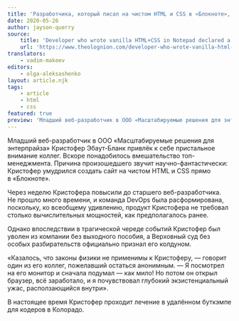 ```yaml
---
title: 'Разработчика, который писал на чистом HTML и CSS в «Блокноте», признали колдуном'
date: 2020-05-26
author: jayson-querry
source:
    title: 'Developer who wrote vanilla HTML+CSS in Notepad declared a witch'
    url: 'https://www.theolognion.com/developer-who-wrote-vanilla-html-css-in-notepad-declared-a-witch/'
translators:
    - vadim-makeev
editors:
    - olga-aleksashenko
layout: article.njk
tags:
    - article
    - html
    - css
featured: true
preview: 'Младший веб-разработчик в ООО «Масштабируемые решения для энтерпрайза» Кристофер Эбаут-Бланк привлёк к себе пристальное внимание коллег. Причина произошедшего звучит научно-фантастически: Кристофер умудрился создать сайт на чистом HTML и CSS прямо в «Блокноте».'
---
```


Младший веб-разработчик в ООО «Масштабируемые решения для энтерпрайза» Кристофер Эбаут-Бланк привлёк к себе пристальное внимание коллег. Вскоре понадобилось вмешательство топ-менеджмента. Причина произошедшего звучит научно-фантастически: Кристофер умудрился создать сайт на чистом HTML и CSS прямо в «Блокноте».

Через неделю Кристофера повысили до старшего веб-разработчика. Не прошло много времени, и команда DevOps была расформирована, поскольку, ко всеобщему удивлению, продукт Кристофера не требовал столько вычислительных мощностей, как предполагалось ранее.

Однако впоследствии в трагической череде событий Кристофер был уволен из компании без выходного пособия, а Верховный суд без особых разбирательств официально признал его колдуном.

«Казалось, что законы физики не применимы к Кристоферу, — говорит один из его коллег, пожелавший остаться анонимным. — Я посмотрел на его монитор и сначала подумал — как мило! Но потом он открыл браузер, всё заработало, и я почувствовал глубокий экзистенциальный ужас, расползающийся внутри».

В настоящее время Кристофер проходит лечение в удалённом буткэмпе для кодеров в Колорадо.
